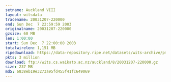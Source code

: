 ```yaml
---
setname: Auckland VIII
layout: witsdata
tracename: 20031207-220000
end: Sun Dec  7 22:59:59 2003
originalname: 20031207-220000
gzsize: 60 MB
len: 1:00:00
start: Sun Dec  7 22:00:00 2003
totalwirelen: 1,151 MB
ripedownload: https://data-repository.ripe.net/datasets/wits-archive/pma/long/auck/8//20031207-220000.gz
pkts: 3 million
download: ftp://wits.cs.waikato.ac.nz/auckland/8/20031207-220000.gz
size: 237 MB
md5: 6838eb19e3273a95fd455f41fc649069
---
```

